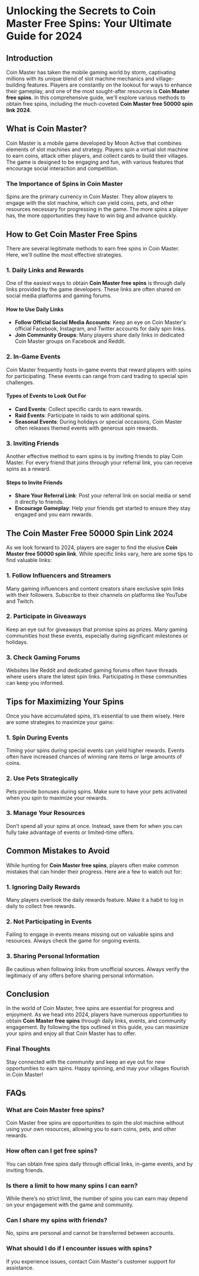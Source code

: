 # Unlocking the Secrets to Coin Master Free Spins: Your Ultimate Guide for 2024

## Introduction

Coin Master has taken the mobile gaming world by storm, captivating millions with its unique blend of slot machine mechanics and village-building features. Players are constantly on the lookout for ways to enhance their gameplay, and one of the most sought-after resources is **Coin Master free spins**. In this comprehensive guide, we'll explore various methods to obtain free spins, including the much-coveted **Coin Master free 50000 spin link 2024**. 

## What is Coin Master?

Coin Master is a mobile game developed by Moon Active that combines elements of slot machines and strategy. Players spin a virtual slot machine to earn coins, attack other players, and collect cards to build their villages. The game is designed to be engaging and fun, with various features that encourage social interaction and competition.

### The Importance of Spins in Coin Master

Spins are the primary currency in Coin Master. They allow players to engage with the slot machine, which can yield coins, pets, and other resources necessary for progressing in the game. The more spins a player has, the more opportunities they have to win big and advance quickly.

## How to Get Coin Master Free Spins

There are several legitimate methods to earn free spins in Coin Master. Here, we'll outline the most effective strategies.

### 1. Daily Links and Rewards

One of the easiest ways to obtain **Coin Master free spins** is through daily links provided by the game developers. These links are often shared on social media platforms and gaming forums.

#### How to Use Daily Links

- **Follow Official Social Media Accounts**: Keep an eye on Coin Master's official Facebook, Instagram, and Twitter accounts for daily spin links.
- **Join Community Groups**: Many players share daily links in dedicated Coin Master groups on Facebook and Reddit.

### 2. In-Game Events

Coin Master frequently hosts in-game events that reward players with spins for participating. These events can range from card trading to special spin challenges.

#### Types of Events to Look Out For

- **Card Events**: Collect specific cards to earn rewards.
- **Raid Events**: Participate in raids to win additional spins.
- **Seasonal Events**: During holidays or special occasions, Coin Master often releases themed events with generous spin rewards.

### 3. Inviting Friends

Another effective method to earn spins is by inviting friends to play Coin Master. For every friend that joins through your referral link, you can receive spins as a reward.

#### Steps to Invite Friends

- **Share Your Referral Link**: Post your referral link on social media or send it directly to friends.
- **Encourage Gameplay**: Help your friends get started to ensure they stay engaged and you earn rewards.

## The Coin Master Free 50000 Spin Link 2024

As we look forward to 2024, players are eager to find the elusive **Coin Master free 50000 spin link**. While specific links vary, here are some tips to find valuable links:

### 1. Follow Influencers and Streamers

Many gaming influencers and content creators share exclusive spin links with their followers. Subscribe to their channels on platforms like YouTube and Twitch.

### 2. Participate in Giveaways

Keep an eye out for giveaways that promise spins as prizes. Many gaming communities host these events, especially during significant milestones or holidays.

### 3. Check Gaming Forums

Websites like Reddit and dedicated gaming forums often have threads where users share the latest spin links. Participating in these communities can keep you informed.

## Tips for Maximizing Your Spins

Once you have accumulated spins, it’s essential to use them wisely. Here are some strategies to maximize your gains:

### 1. Spin During Events

Timing your spins during special events can yield higher rewards. Events often have increased chances of winning rare items or large amounts of coins.

### 2. Use Pets Strategically

Pets provide bonuses during spins. Make sure to have your pets activated when you spin to maximize your rewards.

### 3. Manage Your Resources

Don’t spend all your spins at once. Instead, save them for when you can fully take advantage of events or limited-time offers.

## Common Mistakes to Avoid

While hunting for **Coin Master free spins**, players often make common mistakes that can hinder their progress. Here are a few to watch out for:

### 1. Ignoring Daily Rewards

Many players overlook the daily rewards feature. Make it a habit to log in daily to collect free rewards.

### 2. Not Participating in Events

Failing to engage in events means missing out on valuable spins and resources. Always check the game for ongoing events.

### 3. Sharing Personal Information

Be cautious when following links from unofficial sources. Always verify the legitimacy of any offers before sharing personal information.

## Conclusion

In the world of Coin Master, free spins are essential for progress and enjoyment. As we head into 2024, players have numerous opportunities to obtain **Coin Master free spins** through daily links, events, and community engagement. By following the tips outlined in this guide, you can maximize your spins and enjoy all that Coin Master has to offer.

### Final Thoughts

Stay connected with the community and keep an eye out for new opportunities to earn spins. Happy spinning, and may your villages flourish in Coin Master!

## FAQs

### What are Coin Master free spins?

Coin Master free spins are opportunities to spin the slot machine without using your own resources, allowing you to earn coins, pets, and other rewards.

### How often can I get free spins?

You can obtain free spins daily through official links, in-game events, and by inviting friends.

### Is there a limit to how many spins I can earn?

While there’s no strict limit, the number of spins you can earn may depend on your engagement with the game and community.

### Can I share my spins with friends?

No, spins are personal and cannot be transferred between accounts.

### What should I do if I encounter issues with spins?

If you experience issues, contact Coin Master's customer support for assistance.
